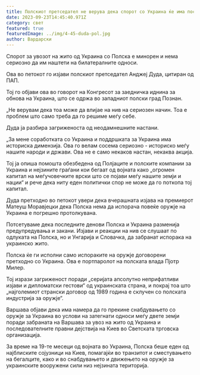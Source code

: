 ```yaml
---
title: Полскиот претседател не верува дека спорот со Украина ќе има последици
date: 2023-09-23T14:45:40.971Z
category: свет
featured: true
featuredImage: ../img/4-45-duda-pol.jpg
author: Вардарски
---
```

Спорот за увозот на жито од Украина со Полска е минорен и нема сериозно да им наштети на билатералните односи.

Ова во петокот го изјави полскиот претседател Анджеј Дуда, цитиран од ПАП.

Тој го објави ова во говорот на Конгресот за заедничка иднина за обнова на Украина, што се одржа во западниот полски град Познан.

„Не верувам дека тоа може да влијае на нив на сериозен начин. Тоа е проблем што само треба да го решиме меѓу себе.

Дуда ја разбира загриженоста од неодамнешните настани.

„За мене соработката со Украина и поддршката за Украина има историска димензија. Ова го велам сосема сериозно - историско меѓу нашите народи и држави. Ова не е само некаков настан, некаква акција.

Тој ја опиша помошта обезбедена од Полјаците и полските компании за Украина и нејзините граѓани кои бегаат од војната како „огромен капитал на меѓучовечките врски што се појави меѓу нашите земји и нации“ и рече дека ниту еден политички спор не може да го поткопа тој капитал.

Дуда претходно во петокот увери дека вчерашната изјава на премиерот Матеуш Моравјецки дека Полска нема да испорача повеќе оружје на Украина е погрешно протолкувана.

Потсетуваме дека последните денови Полска и Украина разменија предупредувања и закани. Изјави и реакции на нив се слушаат по одлуката на Полска, но и Унгарија и Словачка, да забранат испорака на украинско жито.

Полска ќе ги исполни само испораките на оружје договорени претходно со Украина. Ова е портпаролот на полската влада Пјотр Милер.

Тој изрази загриженост поради „серијата апсолутно неприфатливи изјави и дипломатски гестови“ од украинската страна, и покрај тоа што „најголемиот странски договор од 1989 година е склучен со полската индустрија за оружје“.

Варшава објави дека има намера да го прекине снабдувањето со оружје за Украина во услови на затегнати односи меѓу двете земји поради забраната на Варшава за увоз на жито од Украина и последователните правни дејствија на Киев во Светската трговска организација.

За време на 19-те месеци од војната во Украина, Полска беше еден од најблиските сојузници на Киев, помагајќи во транзитот и сместувањето на бегалците, како и во снабдувањето и движењето на оружје за украинските вооружени сили низ нејзината територија.